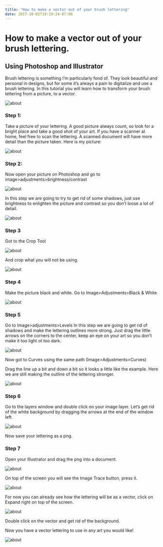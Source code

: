 ```yaml
---
title: "How to make a vector out of your brush lettering"
date: 2017-10-02T19:19:24-07:00
---
```



# How to make a vector out of your brush lettering.
## Using Photoshop and Illustrator
Brush lettering is something I’m particularly fond of. They look beautiful and personal in designs, but for some it’s always a pain to digitalize and use a brush lettering. In this tutorial you will learn how to transform your brush lettering from a picture, to a vector.


![about](/images/IMG_0052.JPG)

### Step 1:
Take a picture of your lettering. A good picture always count, so look for a bright place and take a good shot of your art. If you have a scanner at home, feel free to scan the lettering. A scanned document will have more detail than the picture taken.
Here is my picture:


![about](/images/IMG_3244.jpg)

### Step 2:
Now open your picture on Photoshop and go to image>adjustments>brightness/contrast


![about](/images/step2.jpg)

In this step we are going to try to get rid of some shadows, just use brightness to enlighten the picture and contrast so you don’t loose a lot of detail.

![about](/images/step2-1.jpg)

### Step 3
Got to the Crop Tool

![about](/images/step3-1.jpg)

And crop what you will not be using.

![about](/images/step3-2.jpg)


### Step 4
Make the picture black and white. Go to Image>Adjustments>Black & White

![about](/images/step4.jpg)


### Step 5
Go to Image>adjustments>Levels
In this step we are going to get rid of shadows and make the lettering outlines more strong. Just drag the little arrows on the corners to the center, keep an eye on your art so you don’t make it too light ot too dark.

![about](/images/step5-1.jpg)

Now got to Curves using the same path (Image>Adjustments>Curves)

Drag the line up a bit and down a bit so it looks a little like the example. Here we are still making the outline of the lettering stronger.

![about](/images/step5-2.jpg)


### Step 6
Go to the layers window and double click on your image layer. Let’s get rid of the white background by dragging the arrows at the end of the window left.

![about](/images/step6.jpg)

Now save your lettering as a png.


### Step 7
Open your Illustrator and drag the png into a document.

![about](/images/step7.jpg)

On top of the screen you will see the Image Trace button, press it. 

![about](/images/step7-2.jpg)

For now you can already see how the lettering will be as a vector, click on Expand right on top of the screen.

![about](/images/step7-3.jpg)

Double click on the vector and get rid of the background. 

Now you have a vector lettering to use in any art you would like!

![about](/images/step7-4.jpg)

